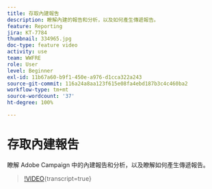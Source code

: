 ```yaml
---
title: 存取內建報吿
description: 瞭解內建的報告和分析，以及如何產生傳遞報告。
feature: Reporting
jira: KT-7784
thumbnail: 334965.jpg
doc-type: feature video
activity: use
team: WWFRE
role: User
level: Beginner
exl-id: 11b67a60-b9f1-450e-a976-d1cca322a243
source-git-commit: 116a24a8aa123f615e08fa4ebd187b3c4c460ba2
workflow-type: tm+mt
source-wordcount: '37'
ht-degree: 100%

---
```


# 存取內建報吿

瞭解 Adobe Campaign 中的內建報告和分析，以及瞭解如何產生傳遞報告。

>[!VIDEO](https://video.tv.adobe.com/v/334965?quality=12&learn=on){transcript=true}
